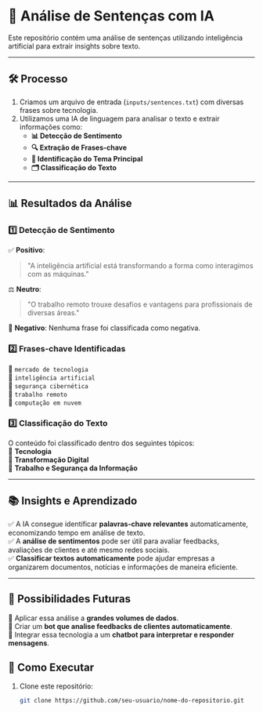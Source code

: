 # 📌 Análise de Sentenças com IA  

Este repositório contém uma análise de sentenças utilizando inteligência artificial para extrair insights sobre texto.  

---

## 🛠️ Processo  

1. Criamos um arquivo de entrada (`inputs/sentences.txt`) com diversas frases sobre tecnologia.  
2. Utilizamos uma IA de linguagem para analisar o texto e extrair informações como:  
   - **📊 Detecção de Sentimento**  
   - **🔍 Extração de Frases-chave**  
   - **📌 Identificação do Tema Principal**  
   - **🗂️ Classificação do Texto**  

---

## 📊 Resultados da Análise  

### 1️⃣ Detecção de Sentimento  
✅ **Positivo**:  
> "A inteligência artificial está transformando a forma como interagimos com as máquinas."  

⚖️ **Neutro**:  
> "O trabalho remoto trouxe desafios e vantagens para profissionais de diversas áreas."  

🚫 **Negativo**: Nenhuma frase foi classificada como negativa.  

### 2️⃣ Frases-chave Identificadas  
🔹 `mercado de tecnologia`  
🔹 `inteligência artificial`  
🔹 `segurança cibernética`  
🔹 `trabalho remoto`  
🔹 `computação em nuvem`  

### 3️⃣ Classificação do Texto  
O conteúdo foi classificado dentro dos seguintes tópicos:  
📌 **Tecnologia**  
📌 **Transformação Digital**  
📌 **Trabalho e Segurança da Informação**  

---

## 📚 Insights e Aprendizado  

✅ A IA consegue identificar **palavras-chave relevantes** automaticamente, economizando tempo em análise de texto.  
✅ A **análise de sentimentos** pode ser útil para avaliar feedbacks, avaliações de clientes e até mesmo redes sociais.  
✅ **Classificar textos automaticamente** pode ajudar empresas a organizarem documentos, notícias e informações de maneira eficiente.  

---

## 🚀 Possibilidades Futuras  

🔹 Aplicar essa análise a **grandes volumes de dados**.  
🔹 Criar um **bot que analise feedbacks de clientes automaticamente**.  
🔹 Integrar essa tecnologia a um **chatbot para interpretar e responder mensagens**.  

 
## 🔗 Como Executar  

1. Clone este repositório:  
   ```bash
   git clone https://github.com/seu-usuario/nome-do-repositorio.git
